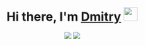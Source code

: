 <h1 align="center">Hi there, I'm <a href="https://t.me/D9m0n4ik" target="_blank">Dmitry</a> 
<img src="https://github.com/blackcater/blackcater/raw/main/images/Hi.gif" height="32"/></h1>



<div align="center">
  <picture>
  <source
    srcset="https://github-readme-stats.vercel.app/api/top-langs/?username=d9m0n4&show_icons=true&theme=dark"
    media="(prefers-color-scheme: dark)"
  />
  <source
    srcset="https://github-readme-stats.vercel.app/api/top-langs/?username=d9m0n4&show_icons=true&hide=TeX"
    media="(prefers-color-scheme: light), (prefers-color-scheme: no-preference)"
  />
  <img src="https://github-readme-stats.vercel.app/api/top-langs/?username=d9m0n4&show_icons=true&hide=TeX"/>
</picture>

<picture>
  <source
    srcset="https://github-readme-stats.vercel.app/api?username=d9m0n4&show_icons=true&theme=dark"
    media="(prefers-color-scheme: dark)"
  />
  <source
    srcset="https://github-readme-stats.vercel.app/api?username=d9m0n4&show_icons=true"
    media="(prefers-color-scheme: light), (prefers-color-scheme: no-preference)"
  />
  <img src="https://github-readme-stats.vercel.app/api?username=d9m0n4&show_icons=true" />
</picture>

</div>
